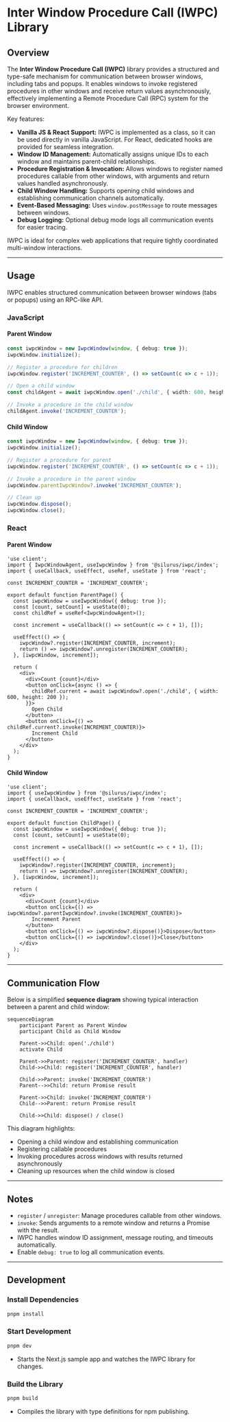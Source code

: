 # Inter Window Procedure Call (IWPC) Library

## Overview

The **Inter Window Procedure Call (IWPC)** library provides a structured and type-safe mechanism for communication between browser windows, including tabs and popups. It enables windows to invoke registered procedures in other windows and receive return values asynchronously, effectively implementing a Remote Procedure Call (RPC) system for the browser environment.

Key features:

* **Vanilla JS & React Support:** IWPC is implemented as a class, so it can be used directly in vanilla JavaScript. For React, dedicated hooks are provided for seamless integration.
* **Window ID Management:** Automatically assigns unique IDs to each window and maintains parent-child relationships.
* **Procedure Registration & Invocation:** Allows windows to register named procedures callable from other windows, with arguments and return values handled asynchronously.
* **Child Window Handling:** Supports opening child windows and establishing communication channels automatically.
* **Event-Based Messaging:** Uses `window.postMessage` to route messages between windows.
* **Debug Logging:** Optional debug mode logs all communication events for easier tracing.

IWPC is ideal for complex web applications that require tightly coordinated multi-window interactions.

---

## Usage

IWPC enables structured communication between browser windows (tabs or popups) using an RPC-like API.

### JavaScript

#### Parent Window

```ts
const iwpcWindow = new IwpcWindow(window, { debug: true });
iwpcWindow.initialize();

// Register a procedure for children
iwpcWindow.register('INCREMENT_COUNTER', () => setCount(c => c + 1));

// Open a child window
const childAgent = await iwpcWindow.open('./child', { width: 600, height: 200 });

// Invoke a procedure in the child window
childAgent.invoke('INCREMENT_COUNTER');
```

#### Child Window

```ts
const iwpcWindow = new IwpcWindow(window, { debug: true });
iwpcWindow.initialize();

// Register a procedure for parent
iwpcWindow.register('INCREMENT_COUNTER', () => setCount(c => c + 1));

// Invoke a procedure in the parent window
iwpcWindow.parentIwpcWindow?.invoke('INCREMENT_COUNTER');

// Clean up
iwpcWindow.dispose();
iwpcWindow.close();
```

 ### React

 #### Parent Window

```tsx
'use client';
import { IwpcWindowAgent, useIwpcWindow } from '@silurus/iwpc/index';
import { useCallback, useEffect, useRef, useState } from 'react';

const INCREMENT_COUNTER = 'INCREMENT_COUNTER';

export default function ParentPage() {
  const iwpcWindow = useIwpcWindow({ debug: true });
  const [count, setCount] = useState(0);
  const childRef = useRef<IwpcWindowAgent>();

  const increment = useCallback(() => setCount(c => c + 1), []);

  useEffect(() => {
    iwpcWindow?.register(INCREMENT_COUNTER, increment);
    return () => iwpcWindow?.unregister(INCREMENT_COUNTER);
  }, [iwpcWindow, increment]);

  return (
    <div>
      <div>Count {count}</div>
      <button onClick={async () => {
        childRef.current = await iwpcWindow?.open('./child', { width: 600, height: 200 });
      }}>
        Open Child
      </button>
      <button onClick={() => childRef.current?.invoke(INCREMENT_COUNTER)}>
        Increment Child
      </button>
    </div>
  );
}
```

 #### Child Window

```tsx
'use client';
import { useIwpcWindow } from '@silurus/iwpc/index';
import { useCallback, useEffect, useState } from 'react';

const INCREMENT_COUNTER = 'INCREMENT_COUNTER';

export default function ChildPage() {
  const iwpcWindow = useIwpcWindow({ debug: true });
  const [count, setCount] = useState(0);

  const increment = useCallback(() => setCount(c => c + 1), []);

  useEffect(() => {
    iwpcWindow?.register(INCREMENT_COUNTER, increment);
    return () => iwpcWindow?.unregister(INCREMENT_COUNTER);
  }, [iwpcWindow, increment]);

  return (
    <div>
      <div>Count {count}</div>
      <button onClick={() => iwpcWindow?.parentIwpcWindow?.invoke(INCREMENT_COUNTER)}>
        Increment Parent
      </button>
      <button onClick={() => iwpcWindow?.dispose()}>Dispose</button>
      <button onClick={() => iwpcWindow?.close()}>Close</button>
    </div>
  );
}
```


---

## Communication Flow

Below is a simplified **sequence diagram** showing typical interaction between a parent and child window:

```mermaid
sequenceDiagram
    participant Parent as Parent Window
    participant Child as Child Window

    Parent->>Child: open('./child')
    activate Child

    Parent->>Parent: register('INCREMENT_COUNTER', handler)
    Child->>Child: register('INCREMENT_COUNTER', handler)

    Child->>Parent: invoke('INCREMENT_COUNTER')
    Parent-->>Child: return Promise result

    Parent->>Child: invoke('INCREMENT_COUNTER')
    Child-->>Parent: return Promise result

    Child->>Child: dispose() / close()
```

This diagram highlights:

* Opening a child window and establishing communication
* Registering callable procedures
* Invoking procedures across windows with results returned asynchronously
* Cleaning up resources when the child window is closed

---

## Notes

* `register` / `unregister`: Manage procedures callable from other windows.
* `invoke`: Sends arguments to a remote window and returns a Promise with the result.
* IWPC handles window ID assignment, message routing, and timeouts automatically.
* Enable `debug: true` to log all communication events.

---

## Development

### Install Dependencies

```sh
pnpm install
```

### Start Development

```sh
pnpm dev
```

* Starts the Next.js sample app and watches the IWPC library for changes.

### Build the Library

```sh
pnpm build
```

* Compiles the library with type definitions for npm publishing.
